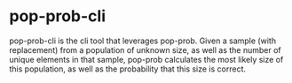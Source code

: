 # pop-prob-cli
pop-prob-cli is the cli tool that leverages pop-prob. Given a sample (with replacement) from a population of unknown size, as well as the number of unique elements in that sample, pop-prob calculates the most likely size of this population, as well as the probability that this size is correct.
